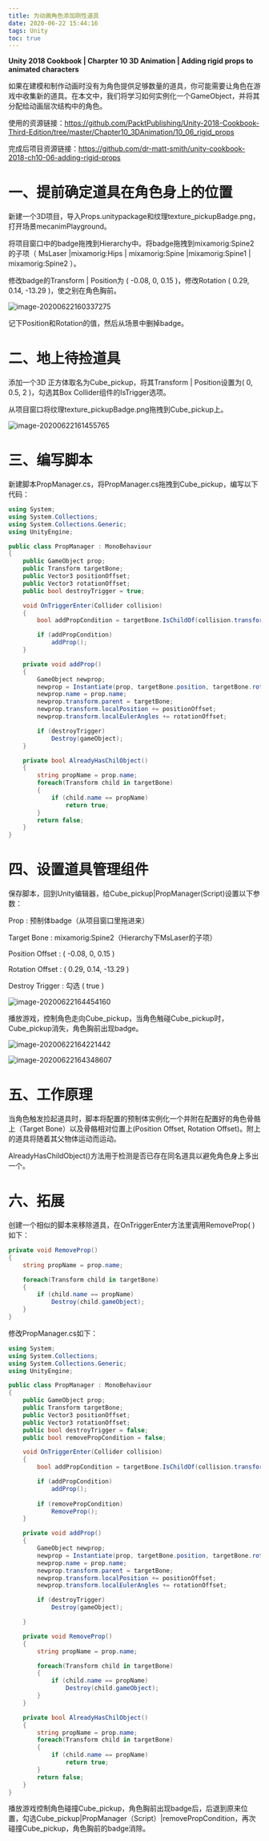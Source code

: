 ```yaml
---
title: 为动画角色添加刚性道具
date: 2020-06-22 15:44:16
tags: Unity
toc: true
---
```


**Unity 2018 Cookbook | Charpter 10 3D Animation | Adding rigid props to animated characters**

如果在建模和制作动画时没有为角色提供足够数量的道具，你可能需要让角色在游戏中收集新的道具。在本文中，我们将学习如何实例化一个GameObject，并将其分配给动画层次结构中的角色。

<!--more-->

使用的资源链接：https://github.com/PacktPublishing/Unity-2018-Cookbook-Third-Edition/tree/master/Chapter10_3DAnimation/10_06_rigid_props

完成后项目资源链接：https://github.com/dr-matt-smith/unity-cookbook-2018-ch10-06-adding-rigid-props

# 一、提前确定道具在角色身上的位置

新建一个3D项目，导入Props.unitypackage和纹理texture_pickupBadge.png，打开场景mecanimPlayground。

将项目窗口中的badge拖拽到Hierarchy中。将badge拖拽到mixamorig:Spine2的子项（ MsLaser |mixamorig:Hips | mixamorig:Spine |mixamorig:Spine1 | mixamorig:Spine2 ）。

修改badge的Transform | Position为 ( -0.08, 0, 0.15 )，修改Rotation  ( 0.29, 0.14, -13.29 )，使之别在角色胸前。

![image-20200622160337275](image-20200622160337275.png)

记下Position和Rotation的值，然后从场景中删掉badge。

# 二、地上待捡道具

添加一个3D 正方体取名为Cube_pickup，将其Transform | Position设置为( 0, 0.5, 2 )，勾选其Box Collider组件的IsTrigger选项。

从项目窗口将纹理texture_pickupBadge.png拖拽到Cube_pickup上。

![image-20200622161455765](image-20200622161455765.png)

# 三、编写脚本

新建脚本PropManager.cs，将PropManager.cs拖拽到Cube_pickup，编写以下代码：

```c# PropManager.cs
using System;
using System.Collections;
using System.Collections.Generic;
using UnityEngine;

public class PropManager : MonoBehaviour
{
    public GameObject prop;
    public Transform targetBone;
    public Vector3 positionOffset;
    public Vector3 rotationOffset;
    public bool destroyTrigger = true;

    void OnTriggerEnter(Collider collision)
    {
        bool addPropCondition = targetBone.IsChildOf(collision.transform) & !AlreadyHasChilObject();

        if (addPropCondition)
            addProp();
    }

    private void addProp()
    {
        GameObject newprop;
        newprop = Instantiate(prop, targetBone.position, targetBone.rotation) as GameObject;
        newprop.name = prop.name;
        newprop.transform.parent = targetBone;
        newprop.transform.localPosition += positionOffset;
        newprop.transform.localEulerAngles += rotationOffset;

        if (destroyTrigger)
            Destroy(gameObject);
    }

    private bool AlreadyHasChilObject()
    {
        string propName = prop.name;
        foreach(Transform child in targetBone)
        {
            if (child.name == propName)
                return true;
        }
        return false;
    }
}
```

# 四、设置道具管理组件

保存脚本，回到Unity编辑器，给Cube_pickup|PropManager(Script)设置以下参数：

Prop : 预制体badge（从项目窗口里拖进来）

Target Bone : mixamorig:Spine2（Hierarchy下MsLaser的子项） 

Position Offset : ( -0.08, 0, 0.15 )

Rotation Offset : ( 0.29, 0.14, -13.29 )

Destroy Trigger : 勾选 ( true )

![image-20200622164454160](image-20200622164454160.png)

播放游戏，控制角色走向Cube_pickup，当角色触碰Cube_pickup时，Cube_pickup消失，角色胸前出现badge。

![image-20200622164221442](image-20200622164221442.png)

![image-20200622164348607](image-20200622164348607.png)

# 五、工作原理

当角色触发捡起道具时，脚本将配置的预制体实例化一个并附在配置好的角色骨骼上（Target Bone）以及骨骼相对位置上(Position Offset, Rotation Offset)。附上的道具将随着其父物体运动而运动。

AlreadyHasChildObject()方法用于检测是否已存在同名道具以避免角色身上多出一个。

# 六、拓展

创建一个相似的脚本来移除道具，在OnTriggerEnter方法里调用RemoveProp( )如下：

```c#
private void RemoveProp()
{
    string propName = prop.name;

    foreach(Transform child in targetBone)
    {
        if (child.name == propName)
            Destroy(child.gameObject);
    }
}
```

修改PropManager.cs如下：

```c# PropManager.cs
using System;
using System.Collections;
using System.Collections.Generic;
using UnityEngine;

public class PropManager : MonoBehaviour
{
    public GameObject prop;
    public Transform targetBone;
    public Vector3 positionOffset;
    public Vector3 rotationOffset;
    public bool destroyTrigger = false;
    public bool removePropCondition = false;

    void OnTriggerEnter(Collider collision)
    {
        bool addPropCondition = targetBone.IsChildOf(collision.transform) & !AlreadyHasChilObject();

        if (addPropCondition)
            addProp();
        
        if (removePropCondition)
            RemoveProp();
    }

    private void addProp()
    {
        GameObject newprop;
        newprop = Instantiate(prop, targetBone.position, targetBone.rotation) as GameObject;
        newprop.name = prop.name;
        newprop.transform.parent = targetBone;
        newprop.transform.localPosition += positionOffset;
        newprop.transform.localEulerAngles += rotationOffset;

        if (destroyTrigger)
            Destroy(gameObject);

    }

    private void RemoveProp()
    {
        string propName = prop.name;

        foreach(Transform child in targetBone)
        {
            if (child.name == propName)
                Destroy(child.gameObject);
        }
    }

    private bool AlreadyHasChilObject()
    {
        string propName = prop.name;
        foreach(Transform child in targetBone)
        {
            if (child.name == propName)
                return true;
        }
        return false;
    }
}
```

播放游戏控制角色碰撞Cube_pickup，角色胸前出现badge后，后退到原来位置，勾选Cube_pickup|PropManager（Script）|removePropCondition，再次碰撞Cube_pickup，角色胸前的badge消除。